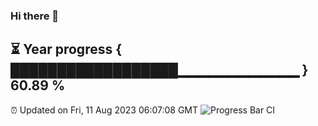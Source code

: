 ### Hi there 👋
⏳ Year progress { ██████████████████▁▁▁▁▁▁▁▁▁▁▁▁ } 60.89 %
---
⏰ Updated on Fri, 11 Aug 2023 06:07:08 GMT
![Progress Bar CI](https://github.com/Moyi321/Moyi321/workflows/Progress%20Bar%20CI/badge.svg)
